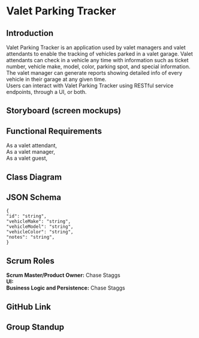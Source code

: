 # Valet Parking Tracker

## Introduction

Valet Parking Tracker is an application used by valet managers and valet attendants to enable the tracking of vehicles parked in a valet garage. Valet attendants can check in a vehicle any time with information such as ticket number, vehicle make, model, color, parking spot, and special information.  
The valet manager can generate reports showing detailed info of every vehicle in their garage at any given time.  
Users can interact with Valet Parking Tracker using RESTful service endpoints, through a UI, or both.

## Storyboard (screen mockups)

## Functional Requirements

As a valet attendant,  
As a valet manager,  
As a valet guest,  

## Class Diagram

## JSON Schema

```
{  
"id": "string",  
"vehicleMake": "string",  
"vehicleModel": "string",  
"vehicleColor": "string",  
"notes": "string",  
}
```

## Scrum Roles

**Scrum Master/Product Owner:** Chase Staggs  
**UI:**  
**Business Logic and Persistence:**  Chase Staggs

## GitHub Link

## Group Standup
